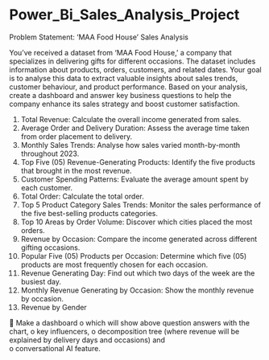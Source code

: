 # Power_Bi_Sales_Analysis_Project

Problem Statement: ‘MAA Food House’ Sales Analysis

You’ve received a dataset from ‘MAA Food House,’ a company that specializes in delivering gifts for different occasions. 
The dataset includes information about products, orders, customers, and related dates. Your goal is to analyse this data to extract valuable insights about sales trends, customer behaviour, and product performance. 
Based on your analysis, create a dashboard and answer key business questions to help the company enhance its sales strategy and boost customer satisfaction.

1.	Total Revenue: Calculate the overall income generated from sales.
2.	Average Order and Delivery Duration: Assess the average time taken from order placement to delivery.
3.	 Monthly Sales Trends: Analyse how sales varied month-by-month throughout 2023.
4.	 Top Five (05) Revenue-Generating Products: Identify the five products that brought in the most revenue.
5.	Customer Spending Patterns: Evaluate the average amount spent by each customer.
6.	Total Order: Calculate the total order.
7.	Top 5 Product Category Sales Trends: Monitor the sales performance of the five best-selling products categories.
8.	 Top 10 Areas by Order Volume: Discover which cities placed the most orders.
9.	Revenue by Occasion: Compare the income generated across different gifting occasions.
10.	 Popular Five (05) Products per Occasion: Determine which five (05) products are most frequently chosen for each occasion.
11.	Revenue Generating Day: Find out which two days of the week are the busiest day.
12.	Monthly Revenue Generating by Occasion: Show the monthly revenue by occasion.
13.	Revenue by Gender 

	Make a dashboard 
o	which will show above question answers with the chart, 
o	key influencers, 
o	decomposition tree (where revenue will be explained by delivery days and occasions) and  
o	conversational AI feature. 

